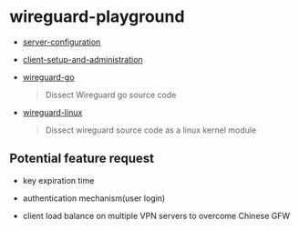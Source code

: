 # wireguard-playground

- [server-configuration](./server-configuration.md)

- [client-setup-and-administration](./client-setup-and-administration.md)

- [wireguard-go](./wireguard-go.md)

    > Dissect Wireguard go source code

- [wireguard-linux](./wireguard-linux/Readme.md)

    > Dissect wireguard source code as a linux kernel module


## Potential feature request

- key expiration time

- authentication mechanism(user login)

- client load balance on multiple VPN servers to overcome Chinese GFW

